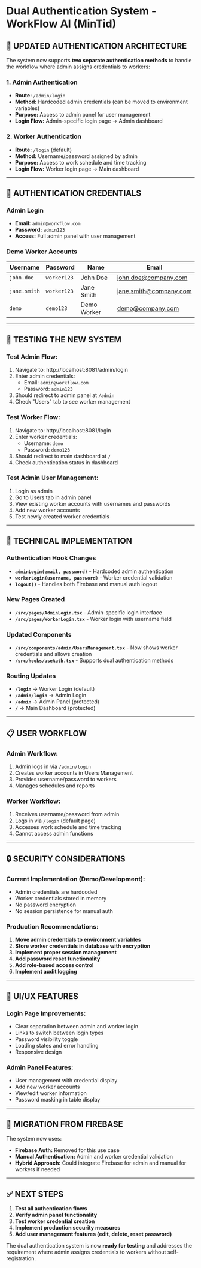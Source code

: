 # Dual Authentication System - WorkFlow AI (MinTid)

## 🎯 **UPDATED AUTHENTICATION ARCHITECTURE**

The system now supports **two separate authentication methods** to handle the workflow where admin assigns credentials to workers:

### **1. Admin Authentication** 
- **Route:** `/admin/login`
- **Method:** Hardcoded admin credentials (can be moved to environment variables)
- **Purpose:** Access to admin panel for user management
- **Login Flow:** Admin-specific login page → Admin dashboard

### **2. Worker Authentication**
- **Route:** `/login` (default)
- **Method:** Username/password assigned by admin
- **Purpose:** Access to work schedule and time tracking
- **Login Flow:** Worker login page → Main dashboard

---

## 🔐 **AUTHENTICATION CREDENTIALS**

### **Admin Login**
- **Email:** `admin@workflow.com`
- **Password:** `admin123`
- **Access:** Full admin panel with user management

### **Demo Worker Accounts**
| Username | Password | Name | Email |
|----------|----------|------|-------|
| `john.doe` | `worker123` | John Doe | john.doe@company.com |
| `jane.smith` | `worker123` | Jane Smith | jane.smith@company.com |
| `demo` | `demo123` | Demo Worker | demo@company.com |

---

## 🚀 **TESTING THE NEW SYSTEM**

### **Test Admin Flow:**
1. Navigate to: http://localhost:8081/admin/login
2. Enter admin credentials:
   - Email: `admin@workflow.com`
   - Password: `admin123`
3. Should redirect to admin panel at `/admin`
4. Check "Users" tab to see worker management

### **Test Worker Flow:**
1. Navigate to: http://localhost:8081/login
2. Enter worker credentials:
   - Username: `demo`
   - Password: `demo123`
3. Should redirect to main dashboard at `/`
4. Check authentication status in dashboard

### **Test Admin User Management:**
1. Login as admin
2. Go to Users tab in admin panel
3. View existing worker accounts with usernames and passwords
4. Add new worker accounts
5. Test newly created worker credentials

---

## 🔧 **TECHNICAL IMPLEMENTATION**

### **Authentication Hook Changes**
- **`adminLogin(email, password)`** - Hardcoded admin authentication
- **`workerLogin(username, password)`** - Worker credential validation
- **`logout()`** - Handles both Firebase and manual auth logout

### **New Pages Created**
- **`/src/pages/AdminLogin.tsx`** - Admin-specific login interface
- **`/src/pages/WorkerLogin.tsx`** - Worker login with username field

### **Updated Components**
- **`/src/components/admin/UsersManagement.tsx`** - Now shows worker credentials and allows creation
- **`/src/hooks/useAuth.tsx`** - Supports dual authentication methods

### **Routing Updates**
- **`/login`** → Worker Login (default)
- **`/admin/login`** → Admin Login
- **`/admin`** → Admin Panel (protected)
- **`/`** → Main Dashboard (protected)

---

## 📋 **USER WORKFLOW**

### **Admin Workflow:**
1. Admin logs in via `/admin/login`
2. Creates worker accounts in Users Management
3. Provides username/password to workers
4. Manages schedules and reports

### **Worker Workflow:**
1. Receives username/password from admin
2. Logs in via `/login` (default page)
3. Accesses work schedule and time tracking
4. Cannot access admin functions

---

## 🔒 **SECURITY CONSIDERATIONS**

### **Current Implementation (Demo/Development):**
- Admin credentials are hardcoded
- Worker credentials stored in memory
- No password encryption
- No session persistence for manual auth

### **Production Recommendations:**
1. **Move admin credentials to environment variables**
2. **Store worker credentials in database with encryption**
3. **Implement proper session management**
4. **Add password reset functionality**
5. **Add role-based access control**
6. **Implement audit logging**

---

## 🎨 **UI/UX FEATURES**

### **Login Page Improvements:**
- Clear separation between admin and worker login
- Links to switch between login types
- Password visibility toggle
- Loading states and error handling
- Responsive design

### **Admin Panel Features:**
- User management with credential display
- Add new worker accounts
- View/edit worker information
- Password masking in table display

---

## 🔄 **MIGRATION FROM FIREBASE**

The system now uses:
- **Firebase Auth:** Removed for this use case
- **Manual Authentication:** Admin and worker credential validation
- **Hybrid Approach:** Could integrate Firebase for admin and manual for workers if needed

---

## ✅ **NEXT STEPS**

1. **Test all authentication flows**
2. **Verify admin panel functionality**
3. **Test worker credential creation**
4. **Implement production security measures**
5. **Add user management features (edit, delete, reset password)**

The dual authentication system is now **ready for testing** and addresses the requirement where admin assigns credentials to workers without self-registration.
